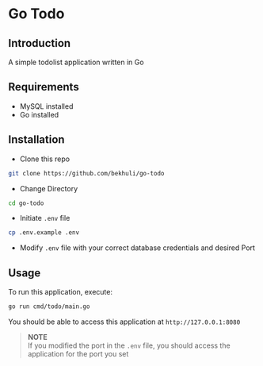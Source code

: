 # Go Todo

## Introduction

A simple todolist application written in Go 

## Requirements
* MySQL installed
* Go installed

## Installation

* Clone this repo 

```bash
git clone https://github.com/bekhuli/go-todo
```

* Change Directory

```bash
cd go-todo
```

* Initiate `.env` file

```bash
cp .env.example .env
```

* Modify `.env` file with your correct database credentials and desired Port

## Usage

To run this application, execute:

```bash
go run cmd/todo/main.go
```

You should be able to access this application at `http://127.0.0.1:8080`

>**NOTE**<br>
>If you modified the port in the `.env` file, you should access the application for the port you set
